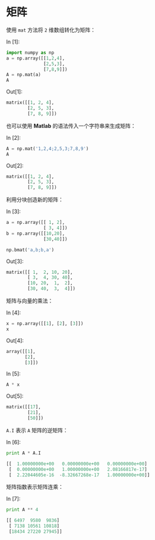 # 矩阵

使用 `mat` 方法将 `2` 维数组转化为矩阵：

In [1]:

```py
import numpy as np
a = np.array([[1,2,4],
              [2,5,3], 
              [7,8,9]])
A = np.mat(a)
A

```

Out[1]:

```py
matrix([[1, 2, 4],
        [2, 5, 3],
        [7, 8, 9]])
```

也可以使用 **Matlab** 的语法传入一个字符串来生成矩阵：

In [2]:

```py
A = np.mat('1,2,4;2,5,3;7,8,9')
A

```

Out[2]:

```py
matrix([[1, 2, 4],
        [2, 5, 3],
        [7, 8, 9]])
```

利用分块创造新的矩阵：

In [3]:

```py
a = np.array([[ 1, 2],
              [ 3, 4]])
b = np.array([[10,20], 
              [30,40]])

np.bmat('a,b;b,a')

```

Out[3]:

```py
matrix([[ 1,  2, 10, 20],
        [ 3,  4, 30, 40],
        [10, 20,  1,  2],
        [30, 40,  3,  4]])
```

矩阵与向量的乘法：

In [4]:

```py
x = np.array([[1], [2], [3]])
x

```

Out[4]:

```py
array([[1],
       [2],
       [3]])
```

In [5]:

```py
A * x

```

Out[5]:

```py
matrix([[17],
        [21],
        [50]])
```

`A.I` 表示 `A` 矩阵的逆矩阵：

In [6]:

```py
print A * A.I

```

```py
[[  1.00000000e+00   0.00000000e+00   0.00000000e+00]
 [  0.00000000e+00   1.00000000e+00   2.08166817e-17]
 [  2.22044605e-16  -8.32667268e-17   1.00000000e+00]]

```

矩阵指数表示矩阵连乘：

In [7]:

```py
print A ** 4

```

```py
[[ 6497  9580  9836]
 [ 7138 10561 10818]
 [18434 27220 27945]]

```